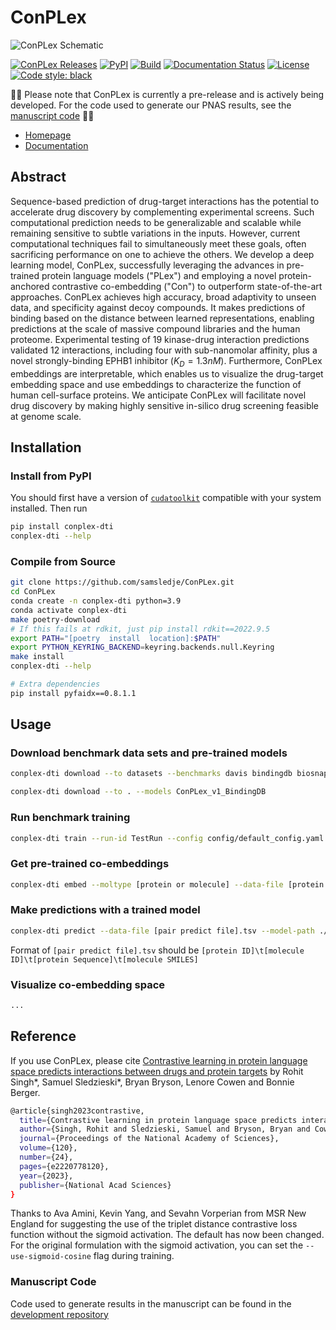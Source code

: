 # ConPLex

![ConPLex Schematic](assets/images/Fig2_Schematic.png)

[![ConPLex Releases](https://img.shields.io/github/v/release/samsledje/ConPLex?include_prereleases)](https://github.com/samsledje/ConPLex/releases)
[![PyPI](https://img.shields.io/pypi/v/conplex-dti)](https://pypi.org/project/conplex-dti/)
[![Build](https://github.com/samsledje/ConPLex/actions/workflows/build.yml/badge.svg)](https://github.com/samsledje/ConPLex/actions/workflows/build.yml)
[![Documentation Status](https://readthedocs.org/projects/conplex/badge/?version=latest)](https://conplex.readthedocs.io/en/main/?badge=main)
[![License](https://img.shields.io/github/license/samsledje/ConPLex)](https://github.com/samsledje/ConPLex/blob/main/LICENSE)
[![Code style: black](https://img.shields.io/badge/code%20style-black-000000.svg)](https://github.com/psf/black)

🚧🚧 Please note that ConPLex is currently a pre-release and is actively being developed. For the code used to generate our PNAS results, see the [manuscript code](https://github.com/samsledje/ConPLex_dev) 🚧🚧

 - [Homepage](http://conplex.csail.mit.edu)
 - [Documentation](https://d-script.readthedocs.io/en/main/)

## Abstract

Sequence-based prediction of drug-target interactions has the potential to accelerate drug discovery by complementing experimental screens. Such computational prediction needs to be generalizable and scalable while remaining sensitive to subtle variations in the inputs. However, current computational techniques fail to simultaneously meet these goals, often sacrificing performance on one to achieve the others. We develop a deep learning model, ConPLex, successfully leveraging the advances in pre-trained protein language models ("PLex") and employing  a novel  protein-anchored contrastive co-embedding ("Con") to outperform state-of-the-art approaches. ConPLex achieves high accuracy, broad adaptivity to unseen data, and specificity against decoy compounds. It makes predictions of binding based on the distance between learned representations, enabling predictions at the scale of massive compound libraries and the human proteome. Experimental testing of 19 kinase-drug interaction predictions validated 12 interactions, including four with sub-nanomolar affinity, plus a novel strongly-binding EPHB1 inhibitor ($K_D = 1.3nM$). Furthermore, ConPLex embeddings are interpretable, which enables us to visualize the drug-target embedding space and use embeddings to characterize the function of human cell-surface proteins. We anticipate ConPLex will facilitate novel drug discovery by making highly sensitive in-silico drug screening feasible at genome scale.

## Installation

### Install from PyPI

You should first have a version of [`cudatoolkit`](https://anaconda.org/nvidia/cudatoolkit) compatible with your system installed. Then run

```bash
pip install conplex-dti
conplex-dti --help
```

### Compile from Source

```bash
git clone https://github.com/samsledje/ConPLex.git
cd ConPLex
conda create -n conplex-dti python=3.9
conda activate conplex-dti
make poetry-download
# If this fails at rdkit, just pip install rdkit==2022.9.5
export PATH="[poetry  install  location]:$PATH"
export PYTHON_KEYRING_BACKEND=keyring.backends.null.Keyring
make install
conplex-dti --help

# Extra dependencies
pip install pyfaidx==0.8.1.1
```

## Usage

### Download benchmark data sets and pre-trained models

```bash
conplex-dti download --to datasets --benchmarks davis bindingdb biosnap biosnap_prot biosnap_mol dude
```

```bash
conplex-dti download --to . --models ConPLex_v1_BindingDB
```

### Run benchmark training

```bash
conplex-dti train --run-id TestRun --config config/default_config.yaml
```

### Get pre-trained co-embeddings
```bash
conplex-dti embed --moltype [protein or molecule] --data-file [protein seqs or molecule SMILES].tsv --model-path ./models/ConPLex_v1_BindingDB.pt --outfile ./results.npz
```

### Make predictions with a trained model

```bash
conplex-dti predict --data-file [pair predict file].tsv --model-path ./models/ConPLex_v1_BindingDB.pt --outfile ./results.tsv
```

Format of `[pair predict file].tsv` should be `[protein ID]\t[molecule ID]\t[protein Sequence]\t[molecule SMILES]`

### Visualize co-embedding space

```bash
...
```

## Reference

If you use ConPLex, please cite [Contrastive learning in protein language space predicts interactions between drugs and protein targets](https://www.pnas.org/doi/10.1073/pnas.2220778120) by Rohit Singh*, Samuel Sledzieski*, Bryan Bryson, Lenore Cowen and Bonnie Berger.

```bash
@article{singh2023contrastive,
  title={Contrastive learning in protein language space predicts interactions between drugs and protein targets},
  author={Singh, Rohit and Sledzieski, Samuel and Bryson, Bryan and Cowen, Lenore and Berger, Bonnie},
  journal={Proceedings of the National Academy of Sciences},
  volume={120},
  number={24},
  pages={e2220778120},
  year={2023},
  publisher={National Acad Sciences}
}
```

Thanks to Ava Amini, Kevin Yang, and Sevahn Vorperian from MSR New England for suggesting the use of the triplet distance contrastive loss function without the sigmoid activation. The default has now been changed. For the original formulation with the sigmoid activation, you can set the `--use-sigmoid-cosine` flag during training.

### Manuscript Code

Code used to generate results in the manuscript can be found in the [development repository](https://github.com/samsledje/ConPLex_dev)
